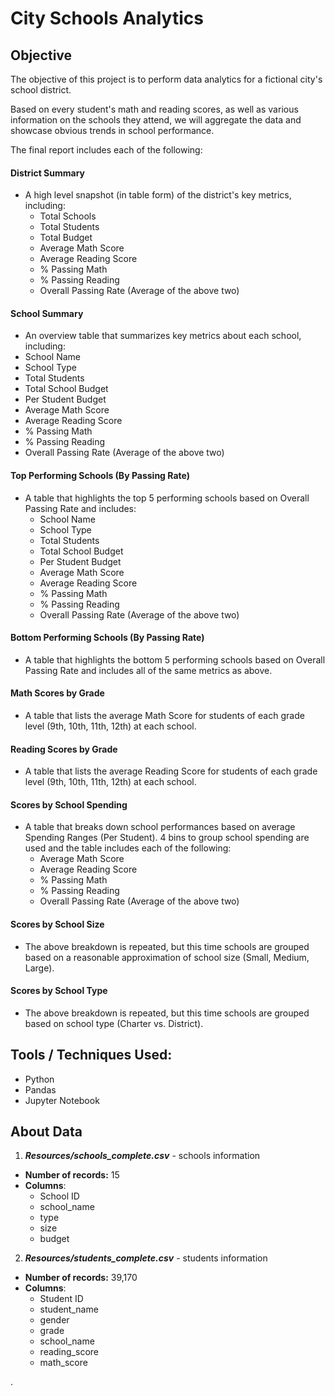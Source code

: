 # City Schools Analytics

## Objective

The objective of this project is to perform data analytics for a fictional city's school district.

Based on every student's math and reading scores, as well as various information on the schools they attend, we will aggregate the data and showcase obvious trends in school performance.

The final report includes each of the following:

#### District Summary

* A high level snapshot (in table form) of the district's key metrics, including:
  * Total Schools
  * Total Students
  * Total Budget
  * Average Math Score
  * Average Reading Score
  * % Passing Math
  * % Passing Reading
  * Overall Passing Rate (Average of the above two)

#### School Summary

*  An overview table that summarizes key metrics about each school, including:
  * School Name
  * School Type
  * Total Students
  * Total School Budget
  * Per Student Budget
  * Average Math Score
  * Average Reading Score
  * % Passing Math
  * % Passing Reading
  * Overall Passing Rate (Average of the above two)

#### Top Performing Schools (By Passing Rate)

* A table that highlights the top 5 performing schools based on Overall Passing Rate and includes:
  * School Name
  * School Type
  * Total Students
  * Total School Budget
  * Per Student Budget
  * Average Math Score
  * Average Reading Score
  * % Passing Math
  * % Passing Reading
  * Overall Passing Rate (Average of the above two)

#### Bottom Performing Schools (By Passing Rate)

* A table that highlights the bottom 5 performing schools based on Overall Passing Rate and includes all of the same metrics as above.

#### Math Scores by Grade

* A table that lists the average Math Score for students of each grade level (9th, 10th, 11th, 12th) at each school.

#### Reading Scores by Grade

* A table that lists the average Reading Score for students of each grade level (9th, 10th, 11th, 12th) at each school.

#### Scores by School Spending

* A table that breaks down school performances based on average Spending Ranges (Per Student). 4 bins to group school spending are used and the table includes each of the following:
  * Average Math Score
  * Average Reading Score
  * % Passing Math
  * % Passing Reading
  * Overall Passing Rate (Average of the above two)

#### Scores by School Size

* The above breakdown is repeated, but this time schools are grouped based on a reasonable approximation of school size (Small, Medium, Large).

#### Scores by School Type

* The above breakdown is repeated, but this time schools are grouped based on school type (Charter vs. District).



## Tools / Techniques Used:

- Python
- Pandas
- Jupyter Notebook

 

## About Data

1. ***Resources/schools_complete.csv*** -  schools information

- **Number of records:**	15
- **Columns**:
  - School ID
  - school_name
  - type
  - size
  - budget



2. ***Resources/students_complete.csv*** -  students information

- **Number of records:**	39,170
- **Columns**:
  - Student ID
  - student_name
  - gender
  - grade
  - school_name
  - reading_score
  - math_score



.